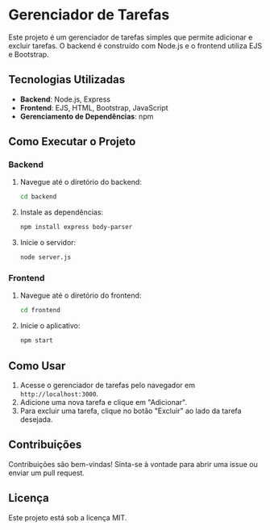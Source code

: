 # Gerenciador de Tarefas

Este projeto é um gerenciador de tarefas simples que permite adicionar e excluir tarefas. O backend é construído com Node.js e o frontend utiliza EJS e Bootstrap.

## Tecnologias Utilizadas

- **Backend**: Node.js, Express
- **Frontend**: EJS, HTML, Bootstrap, JavaScript
- **Gerenciamento de Dependências**: npm

## Como Executar o Projeto

### Backend

1. Navegue até o diretório do backend:
   ```bash
   cd backend
   ```

2. Instale as dependências:
   ```bash
   npm install express body-parser
   ```

3. Inicie o servidor:
   ```bash
   node server.js
   ```

### Frontend

1. Navegue até o diretório do frontend:
   ```bash
   cd frontend
   ```

2. Inicie o aplicativo:
   ```bash
   npm start
   ```

## Como Usar

1. Acesse o gerenciador de tarefas pelo navegador em `http://localhost:3000`.
2. Adicione uma nova tarefa e clique em "Adicionar".
3. Para excluir uma tarefa, clique no botão "Excluir" ao lado da tarefa desejada.

## Contribuições

Contribuições são bem-vindas! Sinta-se à vontade para abrir uma issue ou enviar um pull request.

## Licença

Este projeto está sob a licença MIT.
